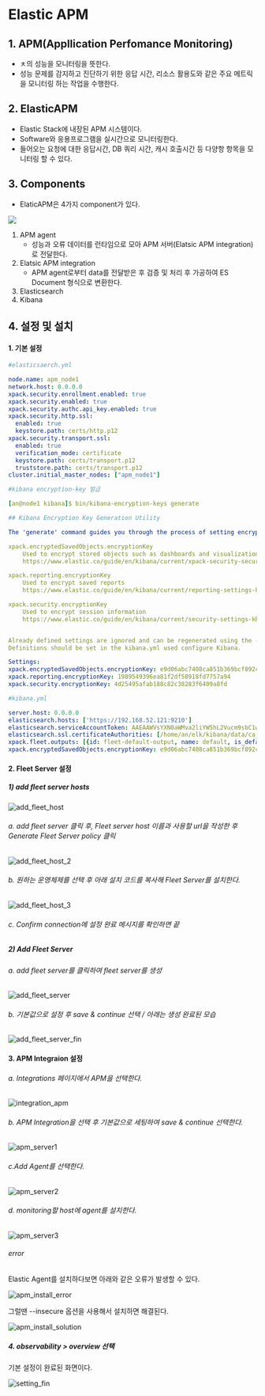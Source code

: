 # Elastic APM

## 1. APM(Appllication Perfomance Monitoring)

- ㅊ의 성능을 모니터링을 뜻한다.
- 성능 문제를 감지하고 진단하기 위한 응답 시간, 리소스 활용도와 같은 주요 메트릭을 모니터링 하는 작업을 수행한다.

## 2. ElasticAPM

- Elastic Stack에 내장된 APM 시스템이다. 
- Software와 응용프로그램을 실시간으로 모니터링한다.
- 들어오는 요청에 대한 응답시간, DB 쿼리 시간, 캐시 호출시간 등 다양항 항목을 모니터링 할 수 있다.

## 3. Components

- ElaticAPM은 4가지 component가 있다.

![](C:\Users\pop24\Desktop\source_code\Elasticsearch\image\apm1.png)

1. APM agent
   - 성능과 오류 데이터를 런타임으로 모아 APM 서버(Elatsic APM integration)로 전달한다.
2. Elatsic APM integration
   - APM agent로부터 data를 전달받은 후 검증 및 처리 후 가공하여 ES Document 형식으로 변환한다.
3. Elasticsearch
4. Kibana



## 4. 설정 및 설치

#### 1. 기본 설정

```yaml
#elasticsaerch.yml

node.name: apm_node1
network.host: 0.0.0.0
xpack.security.enrollment.enabled: true
xpack.security.enabled: true
xpack.security.authc.api_key.enabled: true
xpack.security.http.ssl:
  enabled: true
  keystore.path: certs/http.p12
xpack.security.transport.ssl:
  enabled: true
  verification_mode: certificate
  keystore.path: certs/transport.p12
  truststore.path: certs/transport.p12
cluster.initial_master_nodes: ["apm_node1"]
```

```yaml
#kibana encryption-key 발급

[an@node1 kibana]$ bin/kibana-encryption-keys generate

## Kibana Encryption Key Generation Utility

The 'generate' command guides you through the process of setting encryption keys for:

xpack.encryptedSavedObjects.encryptionKey
    Used to encrypt stored objects such as dashboards and visualizations
    https://www.elastic.co/guide/en/kibana/current/xpack-security-secure-saved-objects.html#xpack-security-secure-saved-objects

xpack.reporting.encryptionKey
    Used to encrypt saved reports
    https://www.elastic.co/guide/en/kibana/current/reporting-settings-kb.html#general-reporting-settings

xpack.security.encryptionKey
    Used to encrypt session information
    https://www.elastic.co/guide/en/kibana/current/security-settings-kb.html#security-session-and-cookie-settings


Already defined settings are ignored and can be regenerated using the --force flag.  Check the documentation links for instructions on how to rotate encryption keys.
Definitions should be set in the kibana.yml used configure Kibana.

Settings:
xpack.encryptedSavedObjects.encryptionKey: e9d06abc7408ca851b369bcf892ce15c
xpack.reporting.encryptionKey: 1989549396ea81f2df58918fd7757a94
xpack.security.encryptionKey: 4d25495afab188c82c38283f6409a8fd

#kibana.yml

server.host: 0.0.0.0
elasticsearch.hosts: ['https://192.168.52.121:9210']
elasticsearch.serviceAccountToken: AAEAAWVsYXN0aWMva2liYW5hL2Vucm9sbC1wcm9jZXNzLXRva2VuLTE2Nzk5Njg0MDc1MDA6ZjJ6eW52bnJRXzZNMW16Nm1SS0phdw
elasticsearch.ssl.certificateAuthorities: [/home/an/elk/kibana/data/ca_1679968408439.crt]
xpack.fleet.outputs: [{id: fleet-default-output, name: default, is_default: true, is_default_monitoring: true, type: elasticsearch, hosts: ['https://192.168.52.121:9210'], ca_trusted_fingerprint: 542089428a18e7ec828a82b96b45902ce8d3397d734ba6a5a4c8ac8780d413c3}]
xpack.encryptedSavedObjects.encryptionKey: e9d06abc7408ca851b369bcf892ce15c


```

#### 2. Fleet Server 설정

##### 1) add fleet server hosts

![add_fleet_host](C:\Users\pop24\Desktop\source_code\Elasticsearch\image\add_fleet_host.png)

###### a. add fleet server 클릭 후, Fleet server host 이름과 사용할 url을 작성한 후 Generate Fleet Server policy 클릭

![add_fleet_host_2](C:\Users\pop24\Desktop\source_code\Elasticsearch\image\add_fleet_host_2.png)

###### b. 원하는 운영체제를 선택 후 아래 설치 코드를 복사해 Fleet Server를 설치한다.

![add_fleet_host_3](C:\Users\pop24\Desktop\source_code\Elasticsearch\image\add_fleet_host_3.png)

###### c. Confirm connection에 설정 완료 메시지를 확인하면 끝



##### 2) Add Fleet Server 

###### a. add fleet server를 클릭하여 fleet server를 생성

![add_fleet_server](C:\Users\pop24\Desktop\source_code\Elasticsearch\image\add_fleet_server.png)

###### b. 기본값으로 설정 후 save & continue 선택 / 아래는 생성 완료된 모습

![add_fleet_server_fin](C:\Users\pop24\Desktop\source_code\Elasticsearch\image\add_fleet_server_fin.png)



#### 3. APM Integraion 설정

###### a. Integrations 페이지에서 APM을 선택한다.

![integration_apm](C:\Users\pop24\Desktop\source_code\Elasticsearch\image\integration_apm.png)

###### b. APM Integration을 선택 후 기본값으로 세팅하여 save & continue 선택한다.

![apm_server1](C:\Users\pop24\Desktop\source_code\Elasticsearch\image\apm_server1.png)

###### c.Add Agent를 선택한다.

![apm_server2](C:\Users\pop24\Desktop\source_code\Elasticsearch\image\apm_server2.png)

###### d. monitoring할 host에 agent를 설치한다.

![apm_server3](C:\Users\pop24\Desktop\source_code\Elasticsearch\image\apm_server3.png)

###### error

Elastic Agent를 설치하다보면 아래와 같은 오류가 발생할 수 있다.

![apm_install_error](C:\Users\pop24\Desktop\source_code\Elasticsearch\image\apm_install_error.png)

그럴땐 --insecure 옵션을 사용해서 설치하면 해결된다.

![apm_install_solution](C:\Users\pop24\Desktop\source_code\Elasticsearch\image\apm_install_solution.png)

##### 4. observability > overview 선택

기본 설정이 완료된 화면이다.

![setting_fin](C:\Users\pop24\Desktop\source_code\Elasticsearch\image\setting_fin.png)